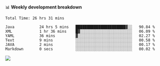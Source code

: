 

📊 **Weekly development breakdown**
<!--START_SECTION:waka-->

```text
Total Time: 26 hrs 31 mins

Java           24 hrs 5 mins   ██████████████████████▓░░   90.84 %
XML            1 hr 36 mins    █▓░░░░░░░░░░░░░░░░░░░░░░░   06.09 %
YAML           36 mins         ▓░░░░░░░░░░░░░░░░░░░░░░░░   02.27 %
Text           9 mins          ░░░░░░░░░░░░░░░░░░░░░░░░░   00.58 %
JAVA           2 mins          ░░░░░░░░░░░░░░░░░░░░░░░░░   00.17 %
Markdown       0 secs          ░░░░░░░░░░░░░░░░░░░░░░░░░   00.02 %
```

<!--END_SECTION:waka-->

<p align="left" dir="auto">
  <a href="#">
    <img src="https://github-readme-stats.vercel.app/api?username=JiHongYuan&show_icons=true&inc">
  </a>
</p>

